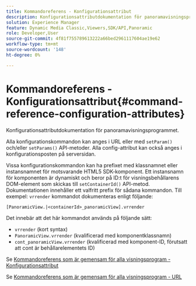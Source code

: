 ```yaml
---
title: Kommandoreferens - Konfigurationsattribut
description: Konfigurationsattributdokumentation för panoramavisningsprogrammet.
solution: Experience Manager
feature: Dynamic Media Classic,Viewers,SDK/API,Panoramic
role: Developer,User
source-git-commit: 4f81f755789613222a66bed2961117604ae19e62
workflow-type: tm+mt
source-wordcount: '148'
ht-degree: 0%

---
```


# Kommandoreferens - Konfigurationsattribut{#command-reference-configuration-attributes}

Konfigurationsattributdokumentation för panoramavisningsprogrammet.

Alla konfigurationskommandon kan anges i URL eller med `setParam()` och/eller `setParams()` API-metoder. Alla config-attribut kan också anges i konfigurationsposten på serversidan.

Vissa konfigurationskommandon kan ha prefixet med klassnamnet eller instansnamnet för motsvarande HTML5 SDK-komponent. Ett instansnamn för komponenten är dynamiskt och beror på ID:t för visningsbehållarens DOM-element som skickas till `setContainerId()` API-metod. Dokumentationen innehåller ett valfritt prefix för sådana kommandon. Till exempel: `vrrender` kommandot dokumenteras enligt följande:

```
[PanoramicView.|<containerId>_panoramicView].vrrender
```

Det innebär att det här kommandot används på följande sätt:

* `vrrender` (kort syntax)
* `PanoramicView.vrrender` (kvalificerad med komponentklassnamn)
* `cont_panoramicView.vrrender` (kvalificerad med komponent-ID, förutsatt att cont är behållarelementets ID)


Se [Kommandoreferens som är gemensam för alla visningsprogram - Konfigurationsattribut](../../../r-html5-viewer-20-cmdref-configattrib/r-html5-viewer-20-cmdref-configattrib.md#concept-850e0f2c49b949deb7cfbfd330d329bd)

Se [Kommandoreferens som är gemensam för alla visningsprogram - URL](../../../c-html5-viewer-20-cmdref-url/c-html5-viewer-20-cmdref-url.md#concept-9b337f349b7b406b8c33c7ee96b3e226)
